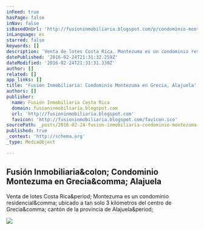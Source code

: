 ```yaml
---
inFeed: true
hasPage: false
inNav: false
isBasedOnUrl: 'http://fusioninmobiliaria.blogspot.com/p/condominio-montezuma.html'
inLanguage: es
starred: false
keywords: []
description: 'Venta de lotes Costa Rica. Montezuma es un condominio residencial, ubicado a tan solo 3 kilómetros del centro de Grecia, cantón de la provincia de Alajuela.'
datePublished: '2016-02-24T21:31:32.259Z'
dateModified: '2016-02-24T21:31:31.330Z'
author: []
related: []
app_links: []
title: 'Fusión Inmobiliaria: Condominio Montezuma en Grecia, Alajuela'
authors: []
publisher:
  name: Fusión Inmobiliaria Costa Rica
  domain: fusioninmobiliaria.blogspot.com
  url: 'http://fusioninmobiliaria.blogspot.com'
  favicon: 'http://fusioninmobiliaria.blogspot.com/favicon.ico'
sourcePath: _posts/2016-02-24-fusion-inmobiliaria-condominio-montezuma-en-grecia-alajuel.md
published: true
_context: 'http://schema.org'
_type: MediaObject

---
```

<article style=""><h1>Fusión Inmobiliaria&amp;colon; Condominio Montezuma en Grecia&amp;comma; Alajuela</h1><p>Venta de lotes Costa Rica&amp;period; Montezuma es un condominio residencial&amp;comma; ubicado a tan solo 3 kilómetros del centro de Grecia&amp;comma; cantón de la provincia de Alajuela&amp;period;</p><img src="http://www.fusioninmobiliariacr.com/blogFusion/imagesBlog/slider/Montezuma-Blog.png" /></article>
